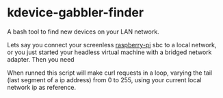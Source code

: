 # kdevice-gabbler-finder
A bash tool to find new devices on your LAN network.

Lets say you connect your screenless [raspberry-pi](https://www.raspberrypi.com/products/raspberry-pi-4-model-b/) sbc to a local network, or you just started your headless virtual machine with a bridged network adapter. Then you need  

When runned this script will make curl requests in a loop, varying the tail (last segment of a ip address) from 0 to 255, using your current local network ip as reference. 


